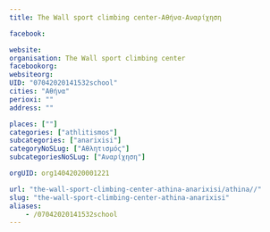 ```yaml
---
title: The Wall sport climbing center-Αθήνα-Αναρίχηση

facebook:

website:
organisation: The Wall sport climbing center
facebookorg:
websiteorg:
UID: "07042020141532school"
cities: "Αθήνα"
perioxi: ""
address: ""

places: [""]
categories: ["athlitismos"]
subcategories: ["anarixisi"]
categoryNoSLug: ["Αθλητισμός"]
subcategoriesNoSLug: ["Αναρίχηση"]

orgUID: org14042020001221

url: "the-wall-sport-climbing-center-athina-anarixisi/athina//"
slug: "the-wall-sport-climbing-center-athina-anarixisi"
aliases:
    - /07042020141532school
---
```





